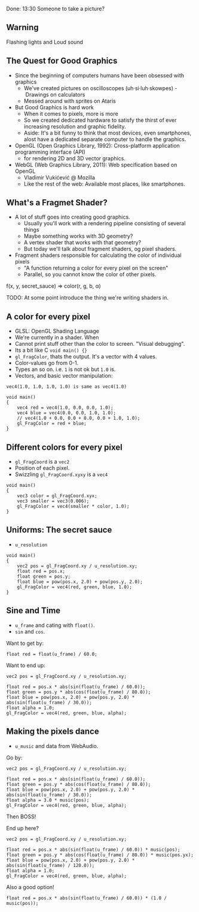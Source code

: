 Done: 13:30
Someone to take a picture?

Warning
-------
Flashing lights and Loud sound


The Quest for Good Graphics
---------------------------
* Since the beginning of computers humans have been obsessed with graphics
    - We've created pictures on oscilloscopes (uh·si·luh·skowpes)
    - Drawings on calculators
    - Messed around with sprites on Ataris
* But Good Graphics is hard work
    - When it comes to pixels, more is more
    - So we created dedicated hardware to satisfy the thirst of ever increasing resolution and graphic fidelity.
    - Aside: It's a bit funny to think that most devices, even smartphones, alost have a dedicated separate computer to handle the graphics.
* OpenGL (Open Graphics Library, 1992): Cross-platform application programming interface (API)
    - for rendering 2D and 3D vector graphics.
* WebGL (Web Graphics Library, 2011): Web specification based on OpenGL
    - Vladimir Vukićević @ Mozilla
    - Like the rest of the web: Available most places, like smartphones.


What's a Fragmet Shader?
------------------------
* A lot of stuff goes into creating good graphics.
    - Usually you'll work with a rendering pipeline consisting of several things
    - Maybe something works with 3D geometry?
    - A vertex shader that works with that geometry?
    - But today we'll talk about fragment shaders, og pixel shaders.
*  Fragment shaders responsible for calculating the color of individual pixels
    - "A function returning a color for every pixel on the screen"
    - Parallel, so you cannot know the color of other pixels.

f(x, y, secret_sauce) => color(r, g, b, α)

TODO: At some point introduce the thing we're writing shaders in.

A color for every pixel
-----------------------
* GLSL: OpenGL Shading Language
* We're currently in a shader. When
* Cannot print stuff other than the color to screen. "Visual debugging".
* Its a bit like C `void main() {}`
* `gl_FragColor`, thats the output. It's a vector with 4 values.
* Color-values go from 0-1.
* Types an so on. i.e. `1` is not ok but `1.0` is.
* Vectors, and basic vector manipulation:

```
vec4(1.0, 1.0, 1.0, 1.0) is same as vec4(1.0)
```

```
void main()
{
    vec4 red = vec4(1.0, 0.0, 0.0, 1.0);
    vec4 blue = vec4(0.0, 0.0, 1.0, 1.0);
    // vec4(1.0 + 0.0, 0.0 + 0.0, 0.0 + 1.0, 1.0);
    gl_FragColor = red + blue;
}
```

Different colors for every pixel
--------------------------------
* `gl_FragCoord` is a `vec2`
* Position of each pixel.
* Swizzling `gl_FragCoord.xyxy` is a `vec4`

```
void main()
{
    vec3 color = gl_FragCoord.xyx;
    vec3 smaller = vec3(0.006);
    gl_FragColor = vec4(smaller * color, 1.0);
}
```

Uniforms: The secret sauce
--------------------------
* `u_resolution`

```
void main()
{
    vec2 pos = gl_FragCoord.xy / u_resolution.xy;
    float red = pos.x;
    float green = pos.y;
    float blue = pow(pos.x, 2.0) + pow(pos.y, 2.0);
    gl_FragColor = vec4(red, green, blue, 1.0);
}
```

Sine and Time
-------------
* `u_frame` and cating with `float()`.
* `sin` and `cos`.

Want to get by:
```
float red = float(u_frame) / 60.0;
```

Want to end up:
```
vec2 pos = gl_FragCoord.xy / u_resolution.xy;

float red = pos.x * abs(sin(float(u_frame) / 60.0));
float green = pos.y * abs(cos(float(u_frame) / 80.0));
float blue = pow(pos.x, 2.0) + pow(pos.y, 2.0) * abs(sin(float(u_frame) / 30.0));
float alpha = 1.0;
gl_FragColor = vec4(red, green, blue, alpha);
```

Making the pixels dance
-----------------------
* `u_music` and data from WebAudio.

Go by:
```
vec2 pos = gl_FragCoord.xy / u_resolution.xy;

float red = pos.x * abs(sin(float(u_frame) / 60.0));
float green = pos.y * abs(cos(float(u_frame) / 80.0));
float blue = pow(pos.x, 2.0) + pow(pos.y, 2.0) * abs(sin(float(u_frame) / 30.0));
float alpha = 3.0 * music(pos);
gl_FragColor = vec4(red, green, blue, alpha);
```
Then BOSS!

End up here?
```
vec2 pos = gl_FragCoord.xy / u_resolution.xy;

float red = pos.x * abs(sin(float(u_frame) / 60.0)) * music(pos);
float green = pos.y * abs(cos(float(u_frame) / 80.0)) * music(pos.yx);
float blue = pow(pos.x, 2.0) + pow(pos.y, 2.0) * abs(sin(float(u_frame) / 120.0));
float alpha = 1.0;
gl_FragColor = vec4(red, green, blue, alpha);
```

Also a good option!
```
float red = pos.x * abs(sin(float(u_frame) / 60.0)) * (1.0 / music(pos));
```